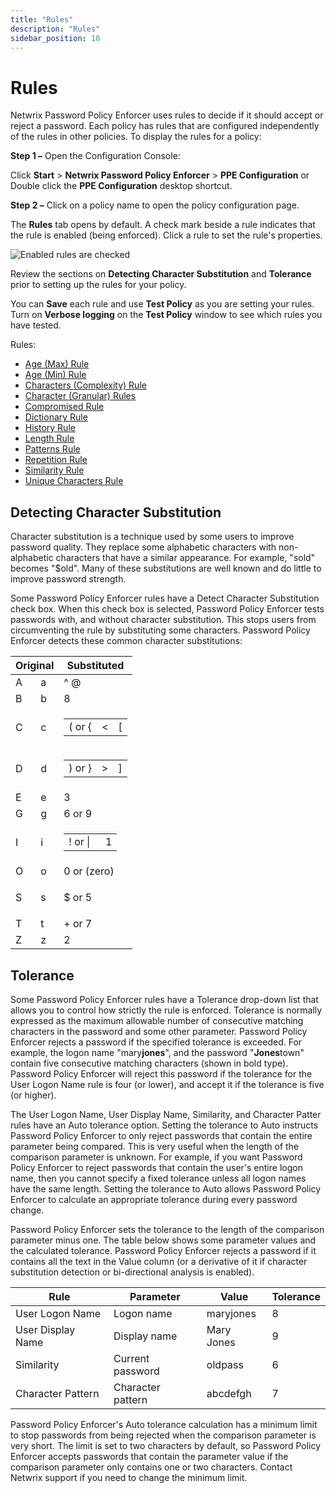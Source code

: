 ```yaml
---
title: "Rules"
description: "Rules"
sidebar_position: 10
---
```


# Rules

Netwrix Password Policy Enforcer uses rules to decide if it should accept or reject a password. Each
policy has rules that are configured independently of the rules in other policies. To display the
rules for a policy:

**Step 1 –** Open the Configuration Console:

Click **Start** > **Netwrix Password Policy Enforcer** > **PPE Configuration**
or
Double click the **PPE Configuration** desktop shortcut.

**Step 2 –** Click on a policy name to open the policy configuration page.

The **Rules** tab opens by default. A check mark beside a rule indicates that the rule is enabled
(being enforced). Click a rule to set the rule's properties.

![Enabled rules are checked](/images/passwordpolicyenforcer/11.0/administration/enabledrules.webp)

Review the sections on **Detecting Character Substitution** and **Tolerance** prior to setting up
the rules for your policy.

You can **Save** each rule and use **Test Policy** as you are setting your rules. Turn on **Verbose
logging** on the **Test Policy** window to see which rules you have tested.

Rules:

- [Age (Max) Rule](/docs/passwordpolicyenforcer/11.0/admin/manage-policies/rules/maximum_age_rule.md)
- [Age (Min) Rule](/docs/passwordpolicyenforcer/11.0/admin/manage-policies/rules/minimum_age_rule.md)
- [Characters (Complexity) Rule](/docs/passwordpolicyenforcer/11.0/admin/manage-policies/rules/complexity_rule.md)
- [Character (Granular) Rules](/docs/passwordpolicyenforcer/11.0/admin/manage-policies/rules/character_rules.md)
- [Compromised Rule](/docs/passwordpolicyenforcer/11.0/admin/manage-policies/rules/compromised_rule.md)
- [Dictionary Rule](/docs/passwordpolicyenforcer/11.0/admin/manage-policies/rules/dictionary_rule.md)
- [History Rule](/docs/passwordpolicyenforcer/11.0/admin/manage-policies/rules/history_rule.md)
- [Length Rule](/docs/passwordpolicyenforcer/11.0/admin/manage-policies/rules/length_rule.md)
- [Patterns Rule](/docs/passwordpolicyenforcer/11.0/admin/manage-policies/rules/patterns.md)
- [Repetition Rule](/docs/passwordpolicyenforcer/11.0/admin/manage-policies/rules/repetition.md)
- [Similarity Rule](/docs/passwordpolicyenforcer/11.0/admin/manage-policies/rules/similarity_rule.md)
- [Unique Characters Rule](/docs/passwordpolicyenforcer/11.0/admin/manage-policies/rules/unique_characters.md)

## Detecting Character Substitution

Character substitution is a technique used by some users to improve password quality. They replace
some alphabetic characters with non-alphabetic characters that have a similar appearance. For
example, "sold" becomes "$old". Many of these substitutions are well known and do little to improve
password strength.

Some Password Policy Enforcer rules have a Detect Character Substitution check box. When this check
box is selected, Password Policy Enforcer tests passwords with, and without character substitution.
This stops users from circumventing the rule by substituting some characters. Password Policy
Enforcer detects these common character substitutions:

<table>
            <thead>
                <tr>
                    <th colspan="2">
                       Original
                    </th>
                    <th>
                        Substituted
                    </th>
                </tr>
            </thead>
            <tbody>
                <tr>
                    <td>
                    A
                    </td>
                    <td>
                        a
                    </td>
                    <td>
                        ^ @
                    </td>
                </tr>
                <tr>
                    <td>
                        B
                    </td>
                    <td>
                        b
                    </td>
                    <td>
                        8
                    </td>
                </tr>
                <tr>
                    <td>
                        C
                    </td>
                    <td>
                        c
                    </td>
                    <td>
                        <table>
                           <tbody>
                                <tr>
                                    <td>
                                      ( or &lbrace;
                                    </td>
                                    <td>&lt;</td>
                                    <td>[</td>
                                </tr>
                            </tbody>
                        </table>
                    </td>
                </tr>
                <tr>
                    <td>
                        D
                    </td>
                    <td>
                        d
                    </td>
                    <td>
                        <table>
                            <tbody>
                                <tr>
                                    <td>
                                        ) or }
                                    </td>
                                    <td>&gt;</td>
                                    <td>]</td>
                                </tr>
                            </tbody>
                        </table>
                    </td>
                </tr>
                <tr>
                    <td>
                        E
                    </td>
                    <td>
                        e
                    </td>
                    <td>
                        3
                    </td>
                </tr>
                <tr>
                    <td>
                        G
                    </td>
                    <td>
                        g
                    </td>
                    <td>
                        6 or 9
                    </td>
                </tr>
                <tr>
                    <td>
                        I
                    </td>
                    <td>
                        i
                    </td>
                    <td>
                        <table>
                            <tbody>
                                <tr>
                                    <td>
                                        ! or |
                                    </td>
                                    <td>&#160; 1</td>
                                </tr>
                            </tbody>
                        </table>
                    </td>
                </tr>
                <tr>
                    <td>
                        O
                    </td>
                    <td>
                        o
                    </td>
                    <td>
                        0 or (zero)
                    </td>
                </tr>
                <tr>
                    <td>
                        S
                    </td>
                    <td>
                        s
                    </td>
                    <td>
                        <p>$ or 5</p>
                    </td>
                </tr>
                <tr>
                    <td>
                        T
                    </td>
                    <td>
                        t
                    </td>
                    <td>
                        + or 7
                    </td>
                </tr>
                <tr>
                    <td>
                        Z
                    </td>
                    <td>
                        z
                    </td>
                    <td>
                        2
                    </td>
                </tr>
            </tbody>
        </table>


## Tolerance

Some Password Policy Enforcer rules have a Tolerance drop-down list that allows you to control how
strictly the rule is enforced. Tolerance is normally expressed as the maximum allowable number of
consecutive matching characters in the password and some other parameter. Password Policy Enforcer
rejects a password if the specified tolerance is exceeded. For example, the logon name
"mary**jones**", and the password "**Jones**town" contain five consecutive matching characters
(shown in bold type). Password Policy Enforcer will reject this password if the tolerance for the
User Logon Name rule is four (or lower), and accept it if the tolerance is five (or higher).

The User Logon Name, User Display Name, Similarity, and Character Patter rules have an Auto
tolerance option. Setting the tolerance to Auto instructs Password Policy Enforcer to only reject
passwords that contain the entire parameter being compared. This is very useful when the length of
the comparison parameter is unknown. For example, if you want Password Policy Enforcer to reject
passwords that contain the user's entire logon name, then you cannot specify a fixed tolerance
unless all logon names have the same length. Setting the tolerance to Auto allows Password Policy
Enforcer to calculate an appropriate tolerance during every password change.

Password Policy Enforcer sets the tolerance to the length of the comparison parameter minus one. The
table below shows some parameter values and the calculated tolerance. Password Policy Enforcer
rejects a password if it contains all the text in the Value column (or a derivative of it if
character substitution detection or bi-directional analysis is enabled).

| Rule              | Parameter         | Value      | Tolerance |
| ----------------- | ----------------- | ---------- | --------- |
| User Logon Name   | Logon name        | maryjones  | 8         |
| User Display Name | Display name      | Mary Jones | 9         |
| Similarity        | Current password  | oldpass    | 6         |
| Character Pattern | Character pattern | abcdefgh   | 7         |

Password Policy Enforcer's Auto tolerance calculation has a minimum limit to stop passwords from
being rejected when the comparison parameter is very short. The limit is set to two characters by
default, so Password Policy Enforcer accepts passwords that contain the parameter value if the
comparison parameter only contains one or two characters. Contact Netwrix support if you need to
change the minimum limit.
